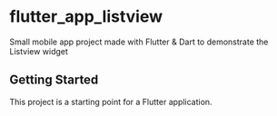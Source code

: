 # flutter_app_listview

Small mobile app project made with Flutter & Dart to demonstrate the Listview widget

## Getting Started

This project is a starting point for a Flutter application.
